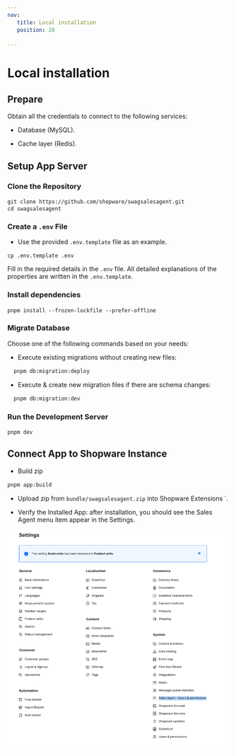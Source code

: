 ```yaml
---
nav:
   title: Local installation
   position: 20

---
```


# Local installation

## Prepare

Obtain all the credentials to connect to the following services:

* Database (MySQL).

* Cache layer (Redis).

## Setup App Server

### Clone the Repository

```shell
git clone https://github.com/shopware/swagsalesagent.git
cd swagsalesagent
```

### Create a `.env` File

* Use the provided `.env.template` file as an example.

```shell
cp .env.template .env
```

Fill in the required details in the `.env` file. All detailed explanations of the properties are written in the `.env.template`.

### Install dependencies

```shell
pnpm install --frozen-lockfile --prefer-offline
```

### Migrate Database

Choose one of the following commands based on your needs:

* Execute existing migrations without creating new files:

```bash
  pnpm db:migration:deploy
```

* Execute & create new migration files if there are schema changes:

```bash
  pnpm db:migration:dev
```

### Run the Development Server

```shell
pnpm dev
```

## Connect App to Shopware Instance

* Build zip

```bash
pnpm app:build
```

* Upload zip from `bundle/swagsalesagent.zip` into Shopware Extensions `.

* Verify the Installed App: after installation, you should see the Sales Agent menu item appear in the Settings.

![ ](../../assets/sales-agent-item.png)
